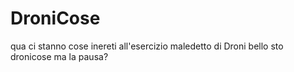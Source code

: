 # DroniCose
qua ci stanno cose inereti all'esercizio maledetto di Droni
bello sto dronicose ma la pausa?
